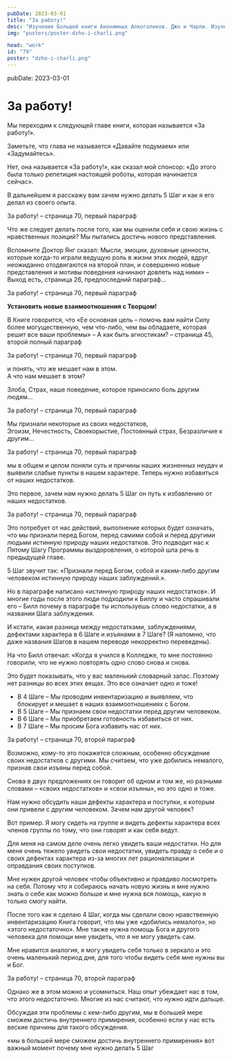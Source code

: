```yaml
---
pubDate: 2023-03-01
title: "За работу!"
desc: "Изучение Большой книги Анонимных Алкоголиков. Джо и Чарли. Изучение БК. (078)"
img: "posters/poster-dzho-i-charli.png"

head: "work"
id: "79"
poster: "dzho-i-charli.png"
---
```


pubDate: 2023-03-01

# За работу!

Мы переходим к следующей главе книги, которая называется «За работу!».

Заметьте, что глава не называется «Давайте подумаем» или «Задумайтесь».

Нет, она называется «За работу!», как сказал мой спонсор: «До этого была только репетиция настоящей роботы, которая начинается сейчас».

В дальнейшем я расскажу вам зачем нужно делать 5 Шаг и как я его делал из своего опыта.

За работу! – страница 70, первый параграф

Что же следует делать после того, как мы оценили себя и свою жизнь с нравственных позиций? Мы пытались достичь нового представления.

Вспомните Доктор Янг сказал: Мысли, эмоции, духовные ценности, которые когда-то играли ведущую роль в жизни этих людей, вдруг неожиданно отодвигаются на второй план, и совершенно новые представления и мотивы поведения начинают довлеть над ними» – Выход есть, страница 26, предпоследний параграф…

За работу! – страница 70, первый параграф

**Установить новые взаимоотношения с Творцом!**

В Книге говорится, что «Ее основная цель – помочь вам найти Силу более могущественную, чем что-либо, чем вы обладаете, которая решит все ваши проблемы» – А как быть агностикам? – страница 45, второй полный параграф

За работу! – страница 70, первый параграф

и понять, что же мешает нам в этом. <br>
А что нам мешает в этом?

Злоба, Страх, наше поведение, которое приносило боль другим людям…

За работу! – страница 70, первый параграф

Мы признали некоторые из своих недостатков, <br>
Эгоизм, Нечестность, Своекорыстие, Постоянный страх, Безразличие к другим…

За работу! – страница 70, первый параграф

мы в общем и целом поняли суть и причины наших жизненных неудач и выявили слабые пункты в нашем характере. Теперь нужно избавиться от наших недостатков.

Это первое, зачем нам нужно делать 5 Шаг он путь к избавлению от наших недостатков.

За работу! – страница 70, первый параграф

Это потребует от нас действий, выполнение которых будет означать, что мы признали перед Богом, перед самими собой и перед другими людьми истинную природу наших недостатков. Это подводит нас к Пятому Шагу Программы выздоровления, о которой шла речь в предыдущей главе.

5 Шаг звучит так: «Признали перед Богом, собой и каким-либо другим человеком истинную природу наших заблуждений.».

Но в параграфе написано «истинную природу наших недостатков». И многие годы после этого люди подходили к Биллу и часто спрашивали его – Билл почему в параграфе ты используешь слово недостатки, а в названии Шага заблуждения.

И кстати, какая разница между недостатками, заблуждениями, дефектами характера в 6 Шаге и изъянами в 7 Шаге? (Я напомню, что даже названия Шагов в нашем переводе некорректно переведены).

На что Билл отвечал: «Когда я учился в Колледже, то мне постоянно говорили, что не нужно повторять одно слово снова и снова.

Это будет показывать, что у вас маленький словарный запас. Поэтому нет разницы во всех этих вещах. Это все означает одно и тоже!

- В 4 Шаге – Мы проводим инвентаризацию и выявляем, что блокирует и мешает в наших взаимоотношениях с Богом.
- В 5 Шаге – Мы признаем свои недостатки перед другим человеком.
- В 6 Шаге – Мы приобретаем готовность избавиться от них.
- В 7 Шаге – Мы просим Бога избавить нас от них.

За работу! – страница 70, второй параграф

Возможно, кому-то это покажется сложным, особенно обсуждение своих недостатков с другими. Мы считаем, что уже добились немалого, признав свои изъяны перед собой.

Снова в двух предложениях он говорит об одном и том же, но разными словами – «своих недостатков» и «свои изъяны», но это одно и тоже.

Нам нужно обсудить наши дефекты характера и поступки, к которым они привели с другим человеком. Зачем нам другой человек?

Вот пример. Я могу сидеть на группе и видеть дефекты характера всех членов группы по тому, что они говорят и как себя ведут.

Для меня на самом деле очень легко увидеть ваши недостатки. Но для меня очень тяжело увидеть свои недостатки, увидеть правду о себе и о своих дефектах характера из-за многих лет рационализации и оправдания своих поступков.

Мне нужен другой человек чтобы объективно и правдиво посмотреть на себя. Потому что я собираюсь начать новую жизнь и мне нужно знать о себе как можно больше и мне нужна вся помощь, какую я только смогу найти.

После того как я сделаю 4 Шаг, когда мы сделали свою нравственную инвентаризацию Книга говорит, что мы уже «добились немалого», но «этого недостаточно». Мне также нужна помощь Бога и другого человека для помощи мне увидеть, что я не могу увидеть сам.

Мне нравится аналогия, я могу увидеть себя только в зеркало и это очень маленький период дня, для того чтобы видеть себя мне нужны вы и Бог.

За работу! – страница 70, второй параграф

Однако же в этом можно и усомниться. Наш опыт убеждает нас в том, что этого недостаточно. Многие из нас считают, что нужно идти дальше.

Обсуждая эти проблемы с кем-либо другим, мы в большей мере сможем достичь внутреннего примирения, особенно если у нас есть веские причины для такого обсуждения.

«мы в большей мере сможем достичь внутреннего примирения» вот важный момент почему мне нужно делать 5 Шаг
